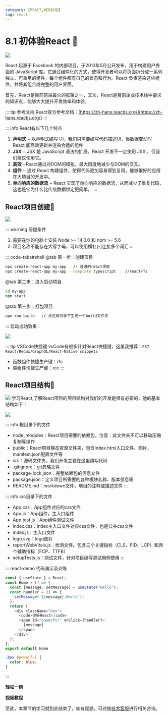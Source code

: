 ```yaml
---
category: [RRACT,WEB前端]
tag: react
---
```

# 8.1 初体验React :tada:

![](/images/react/react1.png)



React 起源于 Facebook 的内部项目，于2013年5月公开发布，用于构建用户界面的 JavaScript 库。它通过组件化的方式，使得开发者可以将页面拆分成一系列独立、可重用的组件，每个组件都有自己的状态和行为。React 负责渲染这些组件，并将其组合成完整的用户界面。

首先，React是目前前端最火的框架之一，其次，React是目前企业技术栈中要求的知识点，能够大大提升开发效率和体验。

::: tip 参考文档
React官方参考文档：[https://zh-hans.reactjs.org/](https://zh-hans.reactjs.org/)
:::

::: info React有以下几个特点
1. **声明式** − 以声明式编写 UI，我们只需要编写代码描述UI，当数据变动时 React 能高效更新并渲染合适的组件
2. **JSX** − JSX 是 JavaScript 语法的扩展。React 开发不一定使用 JSX ，但我们建议使用它。
3. **高效** −React通过对DOM的模拟，最大限度地减少与DOM的交互。
4. **组件** − 通过 React 构建组件，使得代码更加容易得到复用，能够很好的应用在大项目的开发中。
5. **单向响应的数据流** − React 实现了单向响应的数据流，从而减少了重复代码，这也是它为什么比传统数据绑定更简单。
:::


## React项目创建:gem:

![](/images/react/react2.png)

::: warning 前提条件
1. 需要在你的电脑上安装 Node >= 14.0.0 和 npm >= 5.6
2. 项目名称不能存在大写字母，可以使用横杠(-)连接多个词汇
:::

::: code-tabs#shell
@tab 第一步：创建项目
```bash
npx create-react-app my-app   // 普通的react项目
npx create-react-app my-app --template typescript    //react+Ts
```
@tab 第二步：进入启动项目
```bash
cd my-app
npm start
```
@tab:第三步：打包项目
```bash
npm run build   // 会在根目录下生成一个build文件夹
```
:::
启动成功效果：

![](/images/react/react3.png)

::: tip VSCode快捷键
 vsCode有很多针对React快捷键，这里我推荐：`ES7 React/Redux/GraphQL/React-Native snippets`

 - 函数组件快捷生产键：rfc
 - 类组件快捷生产键：rcc
:::


## React项目结构:gem:
![](/images/react/react5.png)
学习React,了解React项目的项目结构对我们的开发是很有必要的，他的基本结构如下：

![](/images/react/react4.png)

::: info 根目录下的文件
 - node_modules：React项目需要的依赖包，注意：此文件夹不可以移动压缩复制等操作
 - public：React项目静态资源文件夹，包含index.html入口文件、图片、manifest.json配置文件等
 - src：源码文件夹，我们开发主要在这里编写代码
 - .gitignore：git忽略文件
 - package-lock.json：完整依赖包的信息文件
 - package.json：定义项目所需要的各种模块名称、版本信息等
 - README.md：markdown文件，项目的注释或描述文件
:::

::: info src目录下的文件
 - App.css：App组件对应的css文件 
 - App.js：App组件，主入口组件
 - App.test.js：App组件测试文件
 - index.css：index主入口文件对应css文件，也是公共css文件
 - index.js：主入口文件
 - logo.svg：logo图片
 - reportWebVitals.js：检测文件。包含三个关键指标（CLS、FID、LCP）和两个辅助指标（FCP、TTFB）
 - setupTests.js：测试文件，针对项目编写测试用例使用
:::

::: react-demo 代码演示及训练
```js
const { useState } = React;
const Home = () => {
  const [message, setMessage] = useState("Hello");
  const handler = () => {
    setMessage(`${message},World`);
  };
  return (
    <div className="box">
      <code>你好React</code>
      <span id="powerful" onClick={handler}>
        {message}
      </span>
    </div>
  );
};
export default Home
```
```css
.box #powerful {
  color: blue;
}
```
:::


**轻松一刻**
<AudioPlayer
  src="/mp3/4.mp3"
  title="音乐"
  poster="/mp3/4.jpg"
/>

**视频教程**
<VideoPlayer
  src="https://cdn.cnbj1.fds.api.mi-img.com/mi-mall/97ac2dcc1367e03ac580204d6ca9a724.mp4"/>

至此，本章节的学习就到此结束了，如有疑惑，可对接[技术客服](https://work.weixin.qq.com/kfid/kfc8c0fd9b49c1f38b8)进行相关咨询。